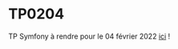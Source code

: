 # TP0204
TP Symfony à rendre pour le 04 février 2022 [ici](https://hetic.arcplex.fr/index.php/projet-symfony/) !

